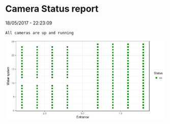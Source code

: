 Camera Status report
================
18/05/2017 - 22:23:09

    All cameras are up and running

![](camreport_files/figure-markdown_github/unnamed-chunk-2-1.png)
